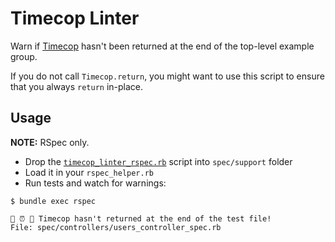 # Timecop Linter

Warn if [Timecop](https://github.com/travisjeffery/timecop) hasn't been returned at the end of the top-level example group.

If you do not call `Timecop.return`, you might want to use this script to ensure that you always `return`
in-place.

## Usage

**NOTE:** RSpec only.

- Drop the [`timecop_linter_rspec.rb`](./timecop_linter_rspec.rb) script into `spec/support` folder
- Load it in your `rspec_helper.rb`
- Run tests and watch for warnings:

```
$ bundle exec rspec

📛 ⏰ 📛 Timecop hasn't returned at the end of the test file!
File: spec/controllers/users_controller_spec.rb
```

